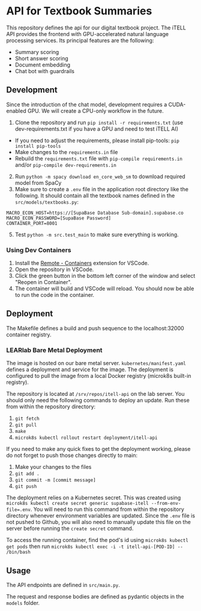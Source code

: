 # API for Textbook Summaries

This repository defines the api for our digital textbook project. The iTELL API provides the frontend with GPU-accelerated natural language processing services. Its principal features are the following:

- Summary scoring
- Short answer scoring
- Document embedding
- Chat bot with guardrails

## Development

Since the introduction of the chat model, development requires a CUDA-enabled GPU. We will create a CPU-only workflow in the future.

1. Clone the repository and run `pip install -r requirements.txt` (use dev-requirements.txt if you have a GPU and need to test iTELL AI)
 - If you need to adjust the requirements, please install pip-tools: `pip install pip-tools`
 - Make changes to the `requirements.in` file
 - Rebuild the `requirements.txt` file with `pip-compile requirements.in` and/or `pip-compile dev-requirements.in`

2. Run `python -m spacy download en_core_web_sm` to download required model from SpaCy
3. Make sure to create a `.env` file in the application root directory like the following. It should contain all the textbook names defined in the `src/models/textbooks.py`:

```
MACRO_ECON_HOST=https://[SupaBase Database Sub-domain].supabase.co
MACRO_ECON_PASSWORD=[SupaBase Password]
CONTAINER_PORT=8001
```

5. Test `python -m src.test_main` to make sure everything is working.

### Using Dev Containers

1. Install the [Remote - Containers](https://marketplace.visualstudio.com/items?itemName=ms-vscode-remote.remote-containers) extension for VSCode.
2. Open the repository in VSCode.
3. Click the green button in the bottom left corner of the window and select "Reopen in Container".
4. The container will build and VSCode will reload. You should now be able to run the code in the container.

## Deployment

The Makefile defines a build and push sequence to the localhost:32000 container registry.

### LEARlab Bare Metal Deployment

The image is hosted on our bare metal server. `kubernetes/manifest.yaml` defines a deployment and service for the image. The deployment is configured to pull the image from a local Docker registry (microk8s built-in registry).

The repository is located at `/srv/repos/itell-api` on the lab server. You should only need the following commands to deploy an update. Run these from within the repository directory:

1. `git fetch`  
2. `git pull`  
3. `make`  
4. `microk8s kubectl rollout restart deployment/itell-api`  

If you need to make any quick fixes to get the deployment working, please do not forget to push those changes directly to main:  
1. Make your changes to the files
2. `git add .`
3. `git commit -m [commit message]`
4. `git push`

The deployment relies on a Kubernetes secret. This was created using `microk8s kubectl create secret generic supabase-itell --from-env-file=.env`. You will need to run this command from within the repository directory whenever environment variables are updated. Since the `.env` file is not pushed to Github, you will also need to manually update this file on the server before running the `create secret` command.

To access the running container, find the pod's id using `microk8s kubectl get pods` then run `microk8s kubectl exec -i -t itell-api-[POD-ID] -- /bin/bash`

## Usage

The API endpoints are defined in `src/main.py`.

The request and response bodies are defined as pydantic objects in the `models` folder.
